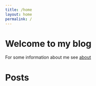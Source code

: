 ```yaml
---
title: /home
layout: home
permalink: /
---
```


# Welcome to my blog
For some information about me see <a href="about/">about</a>

# Posts
